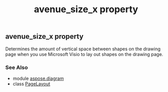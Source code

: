 ﻿---
title: avenue_size_x property
second_title: Aspose.Diagram for Python via .NET API References
description: 
type: docs
weight: 30
url: /python-net/aspose.diagram/pagelayout/avenue_size_x/
is_root: false
---

## avenue_size_x property


Determines the amount of vertical space between shapes on the drawing page when you use Microsoft Visio to lay out shapes on the drawing page.

### See Also
* module [aspose.diagram](../../)
* class [PageLayout](/diagram/python-net/aspose.diagram/pagelayout)

